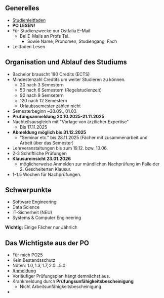 ## Generelles
* [Studienleitfaden](https://intranet-i.ostfalia.de)
* **PO LESEN!**
* Für Studienzwecke nur Ostfalia E-Mail
    * Bei E-Mails an Profs Tel.
        * Sowie Name, Pronomen, Studiengang, Fach
* Leitfaden Lesen
## Organisation und Ablauf des Studiums
* Bachelor brauscht 180 Credits (ECTS)
* Mindestenzahl Credtits um weiter Studieren zu können.
    * 20 nach 3 Semestern
    * 50 nach 6 Semestern (Regelstudienzeit)
    * 90 nach 9 Semsetern
    * 120 nach 12 Semestern
    * Urlaubssemester zählen nicht
* Semesterbeginn ~20.09., 01.03.
* **Prüfungsanmeldung 20.10.2025-21.11.2025**
* Nachteilsausgleich mit "Vorlage von ärztlicher Expertise"
    * Bis 17.11.2025
* **Abmeldung möglich bis 31.12.2025**
    * "Seminar etc." bis 28.11.2025 (Fächer mit zusammenarbeit und Arbeit über das Semester)
* Lehrveranstaltungen bis zum 19.12. bzw. 10.06.
* 2-3 Schriftliche Prüfungen
* **Klausureinsicht 23.01.2026** 
    * möglicherweise Anmelden zur mündlichen Nachprüfung im Falle der 2. Gescheiterten Klausur.
* 1-1.5 Wochen für Nachprüfungen.
## Schwerpunkte
* Software Engineering
* Data Science
* IT-Sicherheit (NEU)
* Systems & Computer Engineering

**Wichtig:** Einige Fächer nur Jährlich
## Das Wichtigste aus der PO
* Für mich PO25
* Kein Bestandsschutz
* Noten: $1.0, 1.3, 1.7, 2.0 \dots 5.0$
* [Anmeldung](https://portal.ostfalia.de)
* Vorläufiger Prüfungsplan hängt demnächst aus.
* Krankmeldung durch **Prüfungsunfähigkeitsbescheinigung**
    * Nicht Arbeitsunfähigkeitsbescheinigung
* 